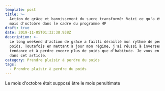 ```yaml
---
template: post
title: >-
  Action de grâce et bannissement du sucre transformé: Voici ce qu'a été mon
  mois d'octobre dans le cadre du programme 4P
draft: true
date: 2019-11-05T01:32:38.938Z
description: >-
  Le long weekend d'action de grâce a failli déraillé mon rythme de perte de
  poids. Toutefois en mettant à jour mon régime, j'ai réussi à inverser la
  tendance et à perdre encore plus de poids que d'habitude. Je vous en parle
  dans cet article.
category: Prendre plaisir à perdre du poids
tags:
  - Prendre plaisir à perdre du poids
---
```

Le mois d'octobre était supposé être le mois penultimate
